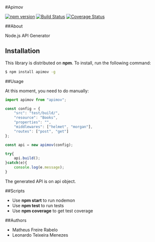 #Apimov

[![npm version](https://badge.fury.io/js/apimov.svg)](https://badge.fury.io/js/apimov) [![Build Status](https://travis-ci.org/matheusrabelo/Apimov.svg?branch=master)](https://travis-ci.org/matheusrabelo/Apimov) [![Coverage Status](https://coveralls.io/repos/github/matheusrabelo/Apimov/badge.svg?branch=master)](https://coveralls.io/github/matheusrabelo/Apimov?branch=master)

##About

Node.js API Generator


## Installation

This library is distributed on **npm**. To install, run the following command:

``` sh
$ npm install apimov -g
```

##Usage

At this moment, you need to do manually:

```javascript
import apimov from "apimov";

const config = {
    "src": "test/build/",
    "resource": "Books",
    "properties": "",
    "middlewares": ["helmet", "morgan"],
    "routes": ["post", "get"]
};

const api = new apimov(config);

try{
    api.build();
}catch(e){
    console.log(e.message);
}
```

The generated API is on api object.

##Scripts
- Use **npm start** to run nodemon
- Use **npm test** to run tests
- Use **npm coverage** to get test coverage

##Authors
- Matheus Freire Rabelo
- Leonardo Teixeira Menezes